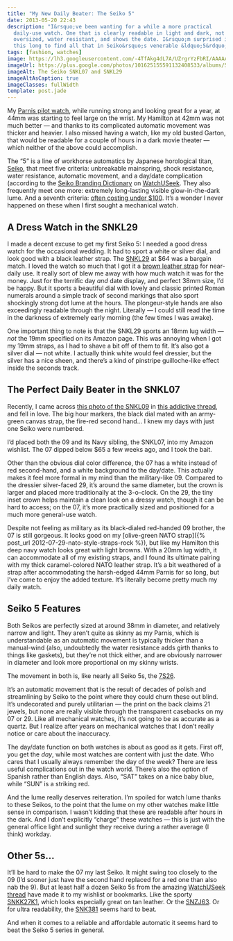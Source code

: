 ```yaml
---
title: "My New Daily Beater: The Seiko 5"
date: 2013-05-20 22:43
description: "I&rsquo;ve been wanting for a while a more practical
  daily-use watch. One that is clearly readable in light and dark, not
  oversized, water resistant, and shows the date. I&rsquo;m surprised it took me
  this long to find all that in Seiko&rsquo;s venerable &ldquo;5&rdquo; series."
tags: [fashion, watches]
image: https://lh3.googleusercontent.com/-4TfAkg4dL7A/UZrgrYzFbRI/AAAAAAAANRs/P30lIrPKTtk/w1197-h898-no/P5170132.jpg
imageUrl: https://plus.google.com/photos/101625155591132408533/albums/5728262585017161025/5880259299481316626?pid=5880259299481316626&oid=101625155591132408533
imageAlt: The Seiko SNKL07 and SNKL29
imageAltAsCaption: true
imageClasses: fullWidth
template: post.jade
---
```


My [Parnis pilot watch](/2012/04/23/parnis-manual-wind-watches),
while running strong and looking great for a year, at 44mm was starting to feel
large on the wrist. My Hamilton at 42mm was not much better &mdash; and
thanks to its complicated automatic movement was thicker and heavier. I also
missed having a watch, like my old busted Garton, that would be readable for a
couple of hours in a dark movie theater &mdash; which neither of the
above could accomplish.

<!--{% curved_shadow_image https://lh4.googleusercontent.com/-I48erprXOlY/UZkS959BYCI/AAAAAAAANP4/lbTXD5Zl2fk/w1197-h898-no/P5089682.jpg|https://plus.google.com/photos/101625155591132408533/albums/5728262585017161025/5879751643246977058?pid=5879751643246977058&amp;oid=101625155591132408533|left|The Seiko box|The Seiko box %}-->

The &ldquo;5&rdquo; is a line of workhorse automatics by Japanese
horological titan, [Seiko](http://en.wikipedia.org/wiki/Seiko), that
meet five criteria: unbreakable mainspring, shock resistance,
water resistance, automatic movement, and a day/date complication (according
to the [Seiko Branding Dictionary](http://forums.watchuseek.com/f281/seiko-branding-dictionary-209014.html)
on [WatchUSeek](http://watchuseek.com). They also frequently meet one
more: extremely long-lasting visible glow-in-the-dark lume. And a
seventh criteria: [often costing under $100](https://www.google.com/search?q=seiko+5+site%3Aamazon.com&rlz=1C5CHFA_enUS503US505&aq=f&oq=seiko+5+site%3Aamazon.com&aqs=chrome.0.57.2809j0&sourceid=chrome&ie=UTF-8#q=seiko+5&rlz=1C5CHFA_enUS503US505&source=univ&tbm=shop&tbo=u&sa=X&ei=0I2aUb7BF8Lv0gG15IDAAg&ved=0CC4Qsxg&bav=on.2,or.r_cp.r_qf.&bvm=bv.46751780,d.dmg&fp=6f14e6494ed75bed&biw=1440&bih=828). It&rsquo;s a wonder I never happened
on these when I first sought a mechanical watch.

## A Dress Watch in the SNKL29 ##

<!--{% curved_shadow_image https://lh4.googleusercontent.com/-MIRNBlMM9gg/UZkTLEDBCKI/AAAAAAAANQQ/8EIfL9amc7k/w947-h710-no/P5089685.jpg|https://plus.google.com/photos/101625155591132408533/albums/5728262585017161025/5879751869294774434?pid=5879751869294774434&amp;oid=101625155591132408533|right|The Seiko 5 bracelet|Most Seiko 5s, including the SNKL29, come with a steel bracelet that I&rsquo;m fond of not using. %}-->

I made a decent excuse to get my first Seiko 5: I needed a good dress watch for
the occasional wedding. It had to sport a white or silver dial, and look good
with a black leather strap. The [SNKL29](http://www.amazon.com/gp/product/B0051IYQ06/ref=wms_ohs_product?ie=UTF8&psc=1)
at $64 was a bargain match. I loved the watch so much that I got it a
[brown leather strap](http://www.amazon.com/gp/product/B001F0PTO6/ref=wms_ohs_product?ie=UTF8&psc=1)
for near-daily use. It really sort of blew me away with how much watch it was
for the money. Just for the terrific day *and* date display, and perfect 38mm
size, I&rsquo;d be happy. But it sports a beautiful dial with lovely and classic
printed Roman numerals around a simple track of second markings that also sport
shockingly strong dot lume at the hours. The plongeur-style hands are
also exceedingly readable through the night. Literally &mdash; I could
still read the time in the darkness of extremely early morning (the few
times I was awake).

<!--{% curved_shadow_image https://lh5.googleusercontent.com/-0kskuCcKyI4/UZrodplTYaI/AAAAAAAANSk/Pfqne558zgA/w947-h710-no/P5170134.jpg|https://plus.google.com/photos/101625155591132408533/albums/5728262585017161025/5880267859561767330?pid=5880267859561767330&amp;oid=101625155591132408533|left|The Seiko SNKL07 and SNKL29|The Seiko SNKL07 and SNKL29. The 29 has an 18mm lug width, while the 07 has a 20mm. %}-->

One important thing to note is that the SNKL29 sports an 18mm lug width
&mdash; *not* the 19mm specified on its Amazon page. This was annoying
when I got my 19mm straps, as I had to shave a bit off of them to fit.
It&rsquo;s also got a silver dial &mdash; not white. I actually think
white would feel dressier, but the silver has a nice sheen, and
there&rsquo;s a kind of pinstripe guilloche-like effect inside the
seconds track.

## The Perfect Daily Beater in the SNKL07 ##
Recently, I came across [this photo of the SNKL09](http://i1056.photobucket.com/albums/t363/kmusky68/snkl09/DSCN02172.jpg)
in [this addictive thread](http://forums.watchuseek.com/f71/show-off-your-seiko-5-a-702513.html),
and fell in love. The big hour markers, the black dial mated with an army-green
canvas strap, the fire-red second hand&hellip; I knew my days with just
one Seiko were numbered.

I&rsquo;d placed both the 09 and its Navy sibling, the SNKL07, into my Amazon
wishlist. The 07 dipped below $65 a few weeks ago, and I took the bait.

<!--{% curved_shadow_image https://lh6.googleusercontent.com/-jJ9-XLUKyGw/UZkTRAWfVoI/AAAAAAAANQg/8iVZixy8q_A/w949-h712-no/P5170136.jpg|https://plus.google.com/photos/101625155591132408533/albums/5728262585017161025/5879751971381925506?pid=5879751971381925506&amp;oid=101625155591132408533|right|SNKL29 and SNKL07 crown comparison|The SNKL29 has a smaller, inset crown, while the SNKL07&rsquo;s is sized and placed more traditionally at 3-o-clock. %}-->

Other than the obvious dial color difference, the 07 has a white instead
of red second-hand, and a white background to the day/date. This
actually makes it feel more formal in my mind than the military-like 09.
Compared to the dressier silver-faced 29, it&rsquo;s around the same diameter,
but the crown is larger and placed more traditionally at the 3-o-clock.
On the 29, the tiny inset crown helps maintain a clean look on a dressy
watch, though it can be hard to access; on the 07, it&rsquo;s more practically
sized and positioned for a much more general-use watch.

<!--{% curved_shadow_image https://lh4.googleusercontent.com/-pNk3U2Za5eo/UZkTd4HiKZI/AAAAAAAANRI/68eGlbfrBl0/w947-h710-no/P5180148.jpg|https://plus.google.com/photos/101625155591132408533/albums/5728262585017161025/5879752192510011794?pid=5879752192510011794&amp;oid=101625155591132408533|left|Seiko SNKL07 on olive NATO strap|The SNKL07 on an olive nylon strap. %}-->

Despite not feeling as military as its black-dialed red-handed 09
brother, the 07 is still gorgeous. It looks good on my [olive-green NATO
strap]({% post_url 2012-07-29-nato-style-straps-rock %}), but like my 
Hamilton this deep navy watch looks great with light browns. With a 20mm lug
width, it can accommodate all of my existing straps, and I found its
ultimate pairing with my thick caramel-colored NATO leather strap.
It&rsquo;s a bit weathered of a strap after accommodating the
harsh-edged 44mm Parnis for so long, but I&rsquo;ve come to enjoy the
added texture. It&rsquo;s literally become pretty much my daily watch.

<!--{% curved_shadow_image https://lh5.googleusercontent.com/-IAU8oQmYL_E/UZkTgCVHMYI/AAAAAAAANRQ/4OpamtUqPK4/w1197-h898-no/P5180149.jpg|https://plus.google.com/photos/101625155591132408533/albums/5728262585017161025/5879752229611057538?pid=5879752229611057538&amp;oid=101625155591132408533||Seiko SNKL07 on light brown leather NATO strap|The navy dial matches much better with caramel leather. %}-->

## Seiko 5 Features ##
<!--{% curved_shadow_image https://lh3.googleusercontent.com/-qMDI8gN7pKU/UZkTbFtIAOI/AAAAAAAANRA/LIJusLbUQrU/w1198-h898-no/P5170139.jpg|https://plus.google.com/photos/101625155591132408533/albums/5728262585017161025/5879752144617734370?pid=5879752144617734370&amp;oid=101625155591132408533|right|Seiko SNKL07 and Parnis Pilot Watch width comparison|38mm is clearly smaller than 44. The Parnis is slightly skinnier, though. %}-->

Both Seikos are perfectly sized at around 38mm in diameter, and
relatively narrow and light. They aren&rsquo;t quite as skinny as my
Parnis, which is understandable as an automatic movement is typically
thicker than a manual-wind (also, undoubtedly the water resistance adds
girth thanks to things like gaskets), but they&rsquo;re not thick
either, and are obviously narrower in diameter and look more proportional
on my skinny wrists.

The movement in both is, like nearly all Seiko 5s, the [7S26](https://watchotaku.atlassian.net/wiki/display/swr/Seiko+7S26).

It&rsquo;s an automatic movement that is the result of decades of
polish and streamlining by Seiko to the point where they could churn
these out blind. It&rsquo;s undecorated and purely utilitarian &mdash;
the print on the back claims 21 jewels, but none are really visible
through the transparent casebacks on my 07 or 29. Like all mechanical
watches, it&rsquo;s not going to be as accurate as a quartz. But I
realize after years on mechanical watches that I don&rsquo;t really
notice or care about the inaccuracy.

<!--{% curved_shadow_image https://lh5.googleusercontent.com/-N6PuCDTggO4/UZkTU7d2iBI/AAAAAAAANQo/4-BQCcSp6vw/w946-h710-no/P5170137.jpg|https://plus.google.com/photos/101625155591132408533/albums/5728262585017161025/5879752038790105106?pid=5879752038790105106&amp;oid=101625155591132408533|left|The Seiko 7S26 automatic movement|Seiko&rsquo;s workhorse automatic movement: the 7S26. %}-->

The day/date function on both watches is about as good as it gets. First
off, you get the *day*, while most watches are content with just the
date. Who cares that I usually always remember the day of the week?
There are less useful complications out in the watch world.
There&rsquo;s also the option of Spanish rather than English days. Also,
&ldquo;SAT&rdquo; takes on a nice baby blue, while &ldquo;SUN&rdquo; is a
striking red.

And the lume really deserves reiteration. I&rsquo;m spoiled for
watch lume thanks to these Seikos, to the point that the lume on my other
watches make little sense in comparison. I wasn&rsquo;t kidding that
these are readable after hours in the dark. And I don&rsquo;t explicitly
&ldquo;charge&rdquo; these watches &mdash; this is just with the general office
light and sunlight they receive during a rather average (I think) workday.

<!--{% curved_shadow_image https://lh6.googleusercontent.com/-c0zhfroVh1g/UZr034E2lsI/AAAAAAAANTE/XK-z8htfAZc/w1437-h736-no/P5180146.jpg|https://plus.google.com/photos/101625155591132408533/albums/5728262585017161025/5879752161044979890?pid=5879752161044979890&amp;oid=101625155591132408533||SNKL07, Parnis Pilot Watch, and SNKL29 lume comparison|The Seiko lume is plenty for me. Parnis&rsquo; is barely there, which is too bad because it has an awesome dial. %}-->

## Other 5s&hellip; ##
It&rsquo;ll be hard to make the 07 my last Seiko. It might swing too closely to
the 09 (I&rsquo;d sooner just have the second hand replaced for a red one than
also nab the 9). But at least half a dozen Seiko 5s from the amazing
[WatchUSeek thread](http://forums.watchuseek.com/f281/seiko-branding-dictionary-209014.html)
have made it to my wishlist or bookmarks. Like the sporty [SNKK27K1](http://forums.watchuseek.com/f71/show-off-your-seiko-5-a-702513-4.html#post5135874),
which looks especially great on tan leather. Or the [SNZJ63](http://forums.watchuseek.com/f71/show-off-your-seiko-5-a-702513-9.html#post5270388).
Or for ultra readability, the [SNK381](http://forums.watchuseek.com/f21/understated-snk381-310921.html)
seems hard to beat.

And when it comes to a reliable and affordable automatic it seems hard to beat
the Seiko 5 series in general.

